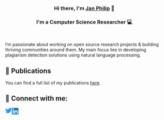 <br/>
<h3 align="center">
Hi there, I'm <a href="https://www.jpwahle.com/" target="_blank" rel="noreferrer">Jan Philip</a> 👋
</h3>

<h3 align="center">
I'm a Computer Science Researcher 💻
</h3> 
<br/>

I’m passionate about working on open source research projects & building thriving communities around them. My main focus lies in developing plagiarism detection solutions using natural language processing.

## 📖 Publications

You can find a full list of my publications [here](https://scholar.google.com/citations?user=MI0C9mAAAAAJ).

## 🤝 Connect with me:

<a href="https://twitter.com/jpwahle"><img align="left" src="https://raw.githubusercontent.com/jpwahle/jpwahle/main/images/twitter.svg" alt="Jan Philip Wahle | Medium" width="21px"/></a>
<a href="https://www.linkedin.com/in/jan-philip-wahle/"><img align="left" src="https://raw.githubusercontent.com/jpwahle/jpwahle/main/images/linkedin.svg" alt="Jan Philip Wahle | LinkedIn" width="21px"/></a>
<br/>
